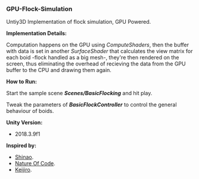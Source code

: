### GPU-Flock-Simulation
Untiy3D Implementation of flock simulation, GPU Powered.

**Implementation Details:**

Computation happens on the GPU using _ComputeShaders_, then the buffer with data is set in another _SurfaceShader_ that calculates the view matrix for each boid -flock handled as a big mesh-, they're then rendered on the screen, thus eliminating the overhead of recieving the data from the GPU buffer to the CPU and drawing them again.

**How to Run:**

Start the sample scene ***Scenes/BasicFlocking*** and hit play.

Tweak the parameters of ***BasicFlockController*** to control the general behaviour of boids.

**Unity Version:**

- 2018.3.9f1

**Inspired by:**

* [Shinao](https://github.com/Shinao).
* [Nature Of Code](https://natureofcode.com/).
* [Keijiro](https://github.com/keijiro).
